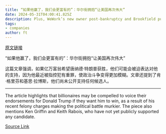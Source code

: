 ```yaml
---
title: “如果他赢了，我们会更富有的”：华尔街拥抱“让美国再次伟大”
date: 2024-05-31T04:00:41.825Z
description: Plus, WeWork’s new owner post-bankruptcy and Brookfield pushes into French renewables
tags: 
- companies
author: ft
---
```


[原文链接](https://ft.com/content/71466b50-3b28-4c7a-bba4-dd6bd63c2e0a)

“如果他赢了，我们会更富有的”：华尔街拥抱“让美国再次伟大”

这篇文章强调，如果亿万富翁希望唐纳德·特朗普获胜，他们可能会被迫表达对他的支持，因为他最近被指控犯有重罪，使政治斗争变得更加模糊。文章还提到了肯·格里芬和基思·拉博斯，他们尚未公开支持任何候选人。

---

The article highlights that billionaires may be compelled to voice their endorsements for Donald Trump if they want him to win, as a result of his recent felony charges making the political battle murkier. The piece also mentions Ken Griffin and Keith Rabois, who have not yet publicly supported any candidate.

[Source Link](https://ft.com/content/71466b50-3b28-4c7a-bba4-dd6bd63c2e0a)

